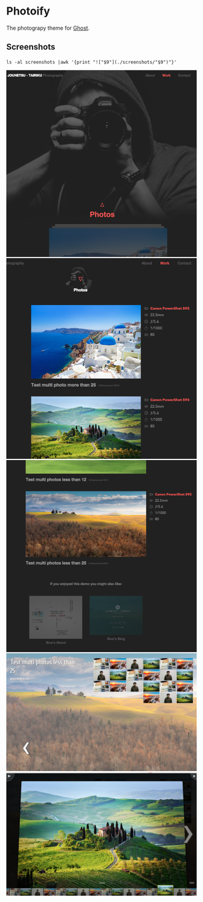 # Photoify

The photograpy theme for [Ghost](http://github.com/tryghost/ghost/).


## Screenshots

`ls -al screenshots |awk '{print "!["$9"](./screenshots/"$9")"}'`

![QQ20150918-3.png](./screenshots/QQ20150918-3.png)
![QQ20150918-4.png](./screenshots/QQ20150918-4.png)
![QQ20150918-5.png](./screenshots/QQ20150918-5.png)
![QQ20150918-6.png](./screenshots/QQ20150918-6.png)
![QQ20150918-7.png](./screenshots/QQ20150918-7.png)